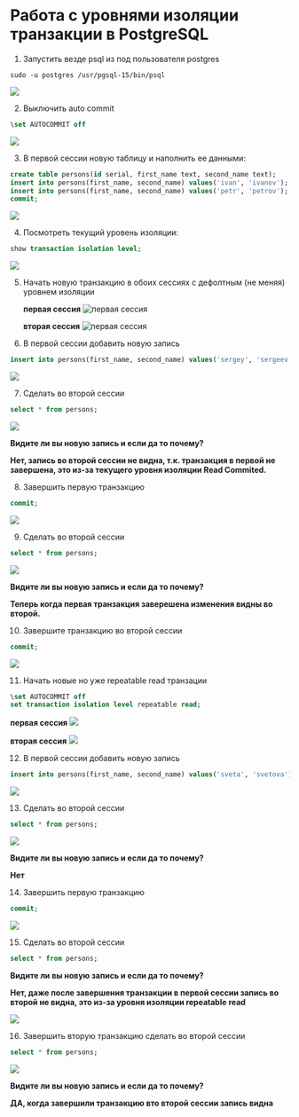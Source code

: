 # Работа с уровнями изоляции транзакции в PostgreSQL

1) Запустить везде psql из под пользователя postgres
``` text
sudo -u postgres /usr/pgsql-15/bin/psql
```
![](files/1.png)

2) Выключить auto commit
``` sql   
\set AUTOCOMMIT off
```
![](files/2.png)

3) В первой сессии новую таблицу и наполнить ее данными:
 ``` sql    
 create table persons(id serial, first_name text, second_name text); 
 insert into persons(first_name, second_name) values('ivan', 'ivanov'); 
 insert into persons(first_name, second_name) values('petr', 'petrov'); 
 commit;
```
![](files/3.png)


4) Посмотреть текущий уровень изоляции:
``` sql    
show transaction isolation level;
```
![](files/4.png)


5) Начать новую транзакцию в обоих сессиях с дефолтным (не меняя) уровнем изоляции
   
   **первая сессия**
![первая сессия](files/5_1.png)

   **вторая сессия**
![первая сессия](files/5_2.png)

7) В первой сессии добавить новую запись
``` sql
insert into persons(first_name, second_name) values('sergey', 'sergeev');
```
![](files/6.png)

7) Сделать во второй сессии
``` sql
select * from persons;
```


![](files/7.png)

**Видите ли вы новую запись и если да то почему?**

**Нет, запись во второй сессии не видна, т.к. транзакция в первой не завершена, это из-за текущего уровня изоляции Read Commited.**

8) Завершить первую транзакцию
``` sql  
commit;
```
![](files/8.png)

9) Сделать во второй сессии
``` sql  
select * from persons;
```

![](files/9.png)


**Видите ли вы новую запись и если да то почему?**

**Теперь когда первая транзакция заверешена изменения видны во второй.**


10) Завершите транзакцию во второй сессии
``` sql  
commit;
```
![](files/10.png)

11) Начать новые но уже repeatable read транзации
``` sql     
\set AUTOCOMMIT off
set transaction isolation level repeatable read;
```
   **первая сессия**
![](files/11_1.png)
  
   **вторая сессия**
![](files/11_2.png)


12) В первой сессии добавить новую запись
``` sql    
insert into persons(first_name, second_name) values('sveta', 'svetova');
```
![](files/12.png)

13) Сделать во второй сессии
``` sql   
select * from persons;
```
![](files/13.png)

**Видите ли вы новую запись и если да то почему?**

**Нет**

14) Завершить первую транзакцию
``` sql 
commit;
```
![](files/14.png)

15) Сделать во второй сессии
``` sql
select * from persons;
```

**Видите ли вы новую запись и если да то почему?**

**Нет, даже после завершения транзакции в первой сессии запись во второй не видна, это из-за уровня изоляции repeatable read**

![](files/15.png)

16) Завершить вторую транзакцию
сделать во второй сессии
``` sql
select * from persons;
```
![](files/16.png)

**Видите ли вы новую запись и если да то почему?**

**ДА, когда завершили транзакцию вто второй сессии запись видна**
